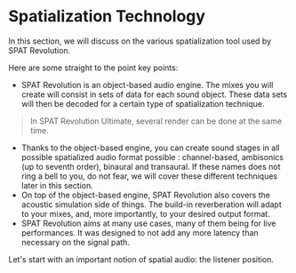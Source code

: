 # Spatialization Technology

In this section, we will discuss on the various spatialization tool used by SPAT Revolution.

Here are some straight to the point key points:

+ SPAT Revolution is an object-based audio engine. The mixes you will create will consist in sets of data for each sound object. These data sets will then be decoded for a certain type of spatialization technique.

> In SPAT Revolution Ultimate, several render can be done at the same time.

+ Thanks to the object-based engine, you can create sound stages in all possible spatialized audio format possible : channel-based, ambisonics (up to seventh order), binaural and transaural. If these names does not ring a bell to you, do not fear, we will cover these different techniques later in this section.
+ On top of the object-based engine, SPAT Revolution also covers the acoustic simulation side of things. The build-in reverberation will adapt to your mixes, and, more importantly, to your desired output format.
+ SPAT Revolution aims at many use cases, many of them being for live performances. It was designed to not add any more latency than necessary on the signal path.

Let's start with an important notion of spatial audio: the listener position.

<!-- TODO : NEED PICTURE HERE -->

<!-- In SPAT Revolution multiple 3D-spatialization technologies can be combined and mixed in different formats and rendered simultaneously. (Ultimate only). Let's start with an important notion of spatial audio: the listener position. -->

<!-- ![](include/SpatRevolution_UserGuide_-049.jpg) -->
